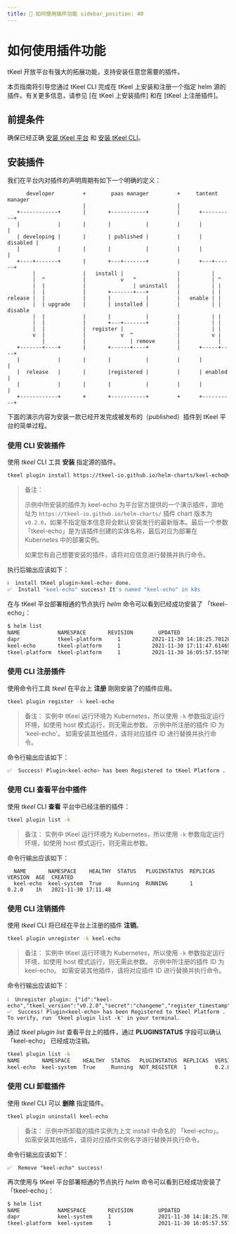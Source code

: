 ```yaml
---
title: 🚀 如何使用插件功能 sidebar_position: 40
---
```


# 如何使用插件功能

tKeel 开放平台有强大的拓展功能，支持安装任意您需要的插件。

本页指南将引导您通过 tKeel CLI 完成在 tKeel 上安装和注册一个指定 helm 源的插件。有关更多信息，请参见 [在 tKeel 上安装插件]
和在 [tKeel 上注册插件]。

## 前提条件

确保已经正确 [安装 tKeel 平台](/#install-and-initialize-your-tkeel)
和 [安装 tKeel CLI](/cli#install-cli)。

## 安装插件

我们在平台内对插件的声明周期有如下一个明确的定义：

```
      developer         +        paas manager         +     tantent manager
                        |                             |
   +------------+       |       +-----------+         |      +----------+
   |            |       |       |           |         |      |          |
   | developing |       |       | published |         |      | disabled |
   |            |       |       |           |         |      |          |
   +----+-------+       |       +---+-------+         |      +---+------+
        |               |   install |                 |          |
        |  ^            |           v   ^             |          | ^
        |  |            |               | uninstall   |          | |
        |  |            |       +-------+---+         |          | |
release |  |            |       |           |         |   enable | |
        |  | upgrade    |       | installed |         |          | | disable
        |  |            |       |           |         |          | |
        |  |            |       +---+-------+         |          | |
        |  |            |  register |                 |          | |
        v  |            |           v  ^              |          v |
           |            |              | remove       |            |
   +-------+----+       |       +------+----+         |      +-----+----+
   |            |       |       |           |         |      |          |
   |  release   |       |       |registered |         |      | enabled  |
   |            |       |       |           |         |      |          |
   +------------+       +       +-----------+         +      +----------+

```

下面的演示内容为安装一款已经开发完成被发布的（published）插件到 tKeel 平台的简单过程。

### 使用 CLI 安装插件

使用 _tkeel_ CLI 工具 **安装** 指定源的插件。

```bash
tkeel plugin install https://tkeel-io.github.io/helm-charts/keel-echo@v0.2.0 tkeel-echo
```

> 备注：
>
> 示例中所安装的插件为 keel-echo 为平台官方提供的一个演示插件，源地址为 `https://tkeel-io.github.io/helm-charts/` 插件 chart 版本为 `v0.2.0`，如果不指定版本信息将会默认安装发行的最新版本。最后一个参数 「tkeel-echo」是为该插件创建的实体名称，最后对应为部署在 Kubernetes 中的部署实例。
>
> 如果您有自己想要安装的插件，请将对应信息进行替换并执行命令。

执行后输出应该如下：

```bash
ℹ️  install tKeel plugin<keel-echo> done.
✅  Install "keel-echo" success! It's named "keel-echo" in k8s
```

在与 tKeel 平台部署相通的节点执行 _helm_ 命令可以看到已经成功安装了 「tkeel-echo」：

```bash
$ helm list
NAME            NAMESPACE       REVISION        UPDATED                                      STATUS          CHART           APP VERSION
dapr            tkeel-platform     1          2021-11-30 14:18:25.7012086 +0800 CST         deployed         dapr-1.5.0         1.5.0
keel-echo       tkeel-platform     1          2021-11-30 17:11:47.6146906 +0800 CST         deployed         keel-echo-0.2.0    0.2.0
tkeel-platform  tkeel-platform     1          2021-11-30 16:05:57.5570544 +0800 CST         deployed         keel-0.2.0         0.2.0
```

### 使用 CLI 注册插件

使用命令行工具 _tkeel_ 在平台上 **注册** 刚刚安装了的插件应用。

```bash
tkeel plugin register -k keel-echo
```

> 备注：
> 实例中 tKeel 运行环境为 Kubernetes，所以使用 `-k` 参数指定运行环境，如使用 host 模式运行，则无需此参数。
> 示例中所注册的插件 ID 为 'keel-echo'。
> 如需安装其他插件，请将对应插件 ID 进行替换并执行命令。

命令行输出应该如下：

```bash
✅  Success! Plugin<keel-echo> has been Registered to tKeel Platform . To verify, run `tkeel plugin list -k' in your terminal.
```

### 使用 CLI 查看平台中插件

使用 _tkeel_ CLI **查看** 平台中已经注册的插件：

```bash
tkeel plugin list -k
```

> 备注：
> 实例中 tKeel 运行环境为 Kubernetes，所以使用 `-k` 参数指定运行环境，如使用 host 模式运行，则无需此参数。


命令行输出应该如下：

```
  NAME       NAMESPACE    HEALTHY  STATUS   PLUGINSTATUS  REPLICAS  VERSION  AGE  CREATED
  keel-echo  keel-system  True     Running  RUNNING       1         0.2.0    1h   2021-11-30 17:11.48
```

### 使用 CLI 注销插件

使用 _tkeel_ CLI 将已经在平台上注册的插件 **注销**。

```bash
tkeel plugin unregister -k keel-echo
```

> 备注：
> 实例中 tKeel 运行环境为 Kubernetes，所以使用 `-k` 参数指定运行环境，如使用 host 模式运行，则无需此参数。
> 示例中所注册的插件 ID 为 keel-echo。
> 如需安装其他插件，请将对应插件 ID 进行替换并执行命令。

命令行输出应该如下：

```
ℹ️  Unregister plugin: {"id":"keel-echo","tkeel_version":"v0.2.0","secret":"changeme","register_timestamp":1638267026,"status":2}
✅  Success! Plugin<keel-echo> has been Registered to tKeel Platform . To verify, run `tkeel plugin list -k' in your terminal. 
```

通过 _tkeel plugin list_ 查看平台上的插件，通过 **PLUGINSTATUS** 字段可以确认 「keel-echo」 已经成功注销。

```bash
tkeel plugin list -k
NAME       NAMESPACE    HEALTHY  STATUS   PLUGINSTATUS  REPLICAS  VERSION  AGE  CREATED
keel-echo  keel-system  True     Running  NOT_REGISTER  1         0.2.0    1h   2021-11-30 17:11.48
```

### 使用 CLI 卸载插件

使用 _tkeel_ CLI 可以 **删除** 指定插件。

```bash
tkeel plugin uninstall keel-echo
```

> 备注：
> 示例中所卸载的插件实例为上文 install 中命名的 「keel-echo」。
> 如需安装其他插件，请将对应插件实例名字进行替换并执行命令。

命令行输出应该如下：

```
✅  Remove "keel-echo" success!
```

再次使用与 tKeel 平台部署相通的节点执行 _helm_ 命令可以看到已经成功安装了 「tkeel-echo」：

```bash
$ helm list
NAME            NAMESPACE       REVISION        UPDATED                                 STATUS          CHART           APP VERSION
dapr            keel-system     1               2021-11-30 14:18:25.7012086 +0800 CST   deployed        dapr-1.5.0      1.5.0
tkeel-platform  keel-system     1               2021-11-30 16:05:57.5570544 +0800 CST   deployed        keel-0.2.0      0.2.0
```
